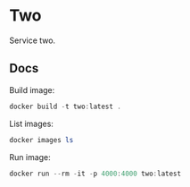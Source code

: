 # Two

Service two.

## Docs

Build image:

```powershell
docker build -t two:latest .
```

List images:

```powershell
docker images ls
```

Run image:

```powershell
docker run --rm -it -p 4000:4000 two:latest
```
